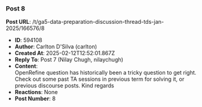 ### Post 8
**Post URL**: /t/ga5-data-preparation-discussion-thread-tds-jan-2025/166576/8
- **ID**: 594108
- **Author**: Carlton D'Silva (carlton)
- **Created At**: 2025-02-12T12:52:01.867Z
- **Reply To**: Post 7 (Nilay Chugh, nilaychugh)
- **Content**:  
  OpenRefine question has historically been a tricky question to get right. Check out some past TA sessions in previous term for solving it, or previous discourse posts.
Kind regards
- **Reactions**: None
- **Post Number**: 8

